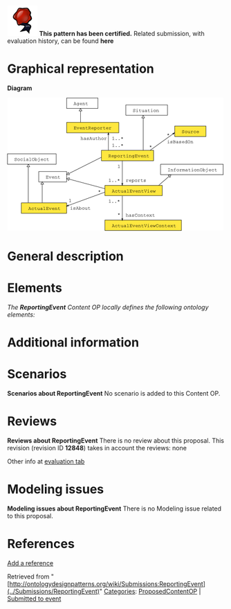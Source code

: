 [![](../images/thumb/b/b5/Certified.png/70px-Certified.png)](../Image/Certified.png "Certified.png") __This pattern has been certified.__
Related submission, with evaluation history, can be found __here__





#  Graphical representation


__Diagram__




[![Image:ReportingEvent-scheme.png](../images/b/b6/ReportingEvent-scheme.png)](../Image/ReportingEvent-scheme.png "Image:ReportingEvent-scheme.png")




#  General description


  




#  Elements


_The __ReportingEvent__ Content OP locally defines the following ontology elements:_



#  Additional information


#  Scenarios



__Scenarios about ReportingEvent__
No scenario is added to this Content OP.




#  Reviews



__Reviews about ReportingEvent__
There is no review about this proposal.
This revision (revision ID __12848__) takes in account the reviews: none


Other info at [evaluation tab](http://ontologydesignpatterns.org/wiki/index.php?title=Submissions:ReportingEvent&action=evaluation "http://ontologydesignpatterns.org/wiki/index.php?title=Submissions:ReportingEvent&action=evaluation")




  




#  Modeling issues



__Modeling issues about ReportingEvent__
There is no Modeling issue related to this proposal.




  




#  References


[Add a reference](index.php@title=Odp%253AAdd_reference&subject=../Submissions/ReportingEvent "http://ontologydesignpatterns.org/wiki/index.php?title=Odp:Add_reference&subject=Submissions%3AReportingEvent")


  






Retrieved from "[http://ontologydesignpatterns.org/wiki/Submissions:ReportingEvent](../Submissions/ReportingEvent)"
 [Categories](http://ontologydesignpatterns.org/wiki/Special:Categories "Special:Categories"): [ProposedContentOP](../Category/ProposedContentOP "Category:ProposedContentOP") | [Submitted to event](../Category/Submitted_to_event "Category:Submitted to event")